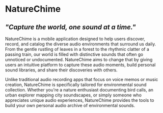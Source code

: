# NatureChime

## _"Capture the world, one sound at a time."_

NatureChime is a mobile application designed to help users discover, record, and catalog the diverse audio environments that surround us daily. From the gentle rustling of leaves in a forest to the rhythmic clatter of a passing train, our world is filled with distinctive sounds that often go unnoticed or undocumented. NatureChime aims to change that by giving users an intuitive platform to capture these audio moments, build personal sound libraries, and share their discoveries with others.

Unlike traditional audio recording apps that focus on voice memos or music creation, NatureChime is specifically tailored for environmental sound collection. Whether you're a nature enthusiast documenting bird calls, an urban explorer mapping city soundscapes, or simply someone who appreciates unique audio experiences, NatureChime provides the tools to build your own personal audio archive of environmental sounds.
